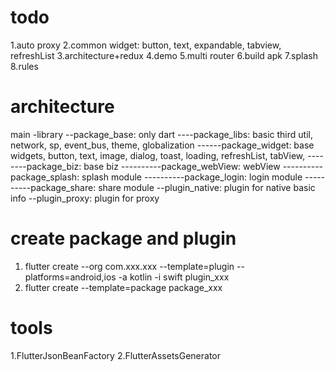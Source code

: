 # todo

1.auto proxy
2.common widget: button, text, expandable, tabview, refreshList
3.architecture+redux
4.demo
5.multi router
6.build apk
7.splash
8.rules

# architecture

main
-library
--package_base: only dart
----package_libs: basic third util, network, sp, event_bus, theme, globalization
------package_widget: base widgets, button, text, image, dialog, toast, loading, refreshList, tabView,
--------package_biz: base biz
----------package_webView: webView
----------package_splash: splash module
----------package_login: login module
----------package_share: share module
--plugin_native: plugin for native basic info
--plugin_proxy: plugin for proxy

# create package and plugin

1. flutter create --org com.xxx.xxx --template=plugin --platforms=android,ios -a kotlin -i swift plugin_xxx
2. flutter create --template=package package_xxx

# tools

1.FlutterJsonBeanFactory
2.FlutterAssetsGenerator